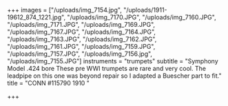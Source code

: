 +++
images = ["/uploads/img_7154.jpg", "/uploads/1911-19612_874_1221.jpg", "/uploads/img_7170.JPG", "/uploads/img_7160.JPG", "/uploads/img_7171.JPG", "/uploads/img_7169.JPG", "/uploads/img_7167.JPG", "/uploads/img_7164.JPG", "/uploads/img_7163.JPG", "/uploads/img_7162.JPG", "/uploads/img_7161.JPG", "/uploads/img_7159.JPG", "/uploads/img_7157.JPG", "/uploads/img_7156.jpg", "/uploads/img_7155.JPG"]
instruments = "trumpets"
subtitle = "Symphony Model .424 bore   These pre WWI trumpets are rare and very cool. The leadpipe on this one was beyond repair so I adapted a Buescher part to fit."
title = "CONN #115790 1910 "

+++
